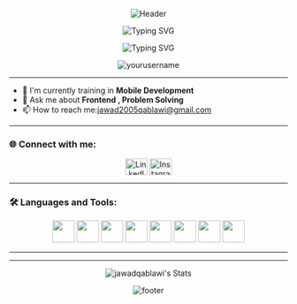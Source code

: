 <p align="center">
  <img src="https://capsule-render.vercel.app/api?type=waving&height=290&color=gradient&text=Hi%20,%20I'm%20Jawad%20Qablawi👋🏻&section=header&textBg=false&fontSize=0&animation=fadeIn&reversal=false&fontAlign=50&fontAlignY=41" alt="Header" />
</p>

<p align="center">
  <img src="https://readme-typing-svg.demolab.com?font=Fira+Code&size=30&pause=1000&color=F75C7E&width=435&lines=Hi%2C+I'm+YourName!+👋;Welcome+to+my+GitHub+Profile!" alt="Typing SVG" />
</p>

<p align="center">
  <img src="https://readme-typing-svg.demolab.com?font=Fira+Code&size=24&pause=1000&center=true&vCenter=true&color=000000&width=435&lines=Computer+Engineering+Student" alt="Typing SVG" />
</p>


<p align="center">
  <img src="https://komarev.com/ghpvc/?username=yourusername&label=Profile%20views&color=0e75b6&style=flat" alt="yourusername" />
</p>

---

- 🚀 I'm currently training in **Mobile Development**
- 💬 Ask me about **Frontend , Problem Solving**
- 📫 How to reach me:jawad2005qablawi@gmail.com

---

### 🌐 Connect with me:
<p align="center">
  <a href="https://www.linkedin.com/in/jawadqablawi" target="blank"><img align="center" src="https://cdn.jsdelivr.net/npm/simple-icons@v3/icons/linkedin.svg" alt="LinkedIn" height="30" width="40" /></a>
  <a href="https://www.instagram.com/jawad.qablawi" target="blank"><img align="center" src="https://cdn.jsdelivr.net/npm/simple-icons@v3/icons/instagram.svg" alt="Instagram" height="30" width="40" /></a>
</p>

---

### 🛠 Languages and Tools:
<p align="center">
  <img src="https://cdn.jsdelivr.net/gh/devicons/devicon/icons/java/java-original.svg" height="40" width="40"/>

  <img src="https://cdn.jsdelivr.net/gh/devicons/devicon/icons/c/c-original.svg" height="40" width="40"/>

  <img src="https://cdn.jsdelivr.net/gh/devicons/devicon/icons/cplusplus/cplusplus-original.svg" height="40" width="40"/>

  <img src="https://cdn.jsdelivr.net/gh/devicons/devicon/icons/html5/html5-original.svg" height="40" width="40"/>

  <img src="https://cdn.jsdelivr.net/gh/devicons/devicon/icons/css3/css3-original.svg" height="40" width="40"/>

  <img src="https://cdn.jsdelivr.net/gh/devicons/devicon/icons/python/python-original.svg" height="40" width="40"/>

  <img src="https://cdn.jsdelivr.net/gh/devicons/devicon/icons/figma/figma-original.svg" height="40" width="40"/>

  <img src="https://img.icons8.com/color/48/000000/canva.png" height="40" width="40"/>

</p>


---


---

<p align="center">
  <img src="https://github-readme-stats.vercel.app/api?username=jawadqablawi&theme=gruvbox&show_icons=true&hide_border=false&count_private=false" alt="jawadqablawi's Stats" />
</p>
<p align="center">
  <img src="https://capsule-render.vercel.app/api?type=waving&height=317&color=gradient&section=footer&text=&fontSize=0&animation=fadeIn" alt="footer"/>
</p>
